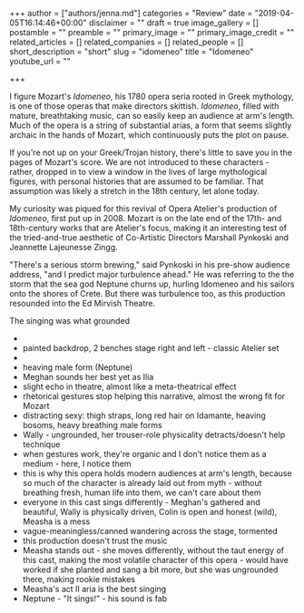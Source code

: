 +++
author = ["authors/jenna.md"]
categories = "Review"
date = "2019-04-05T16:14:46+00:00"
disclaimer = ""
draft = true
image_gallery = []
postamble = ""
preamble = ""
primary_image = ""
primary_image_credit = ""
related_articles = []
related_companies = []
related_people = []
short_description = "short"
slug = "idomeneo"
title = "Idomeneo"
youtube_url = ""

+++

I figure Mozart's _Idomeneo_, his 1780 opera seria rooted in Greek mythology, is one of those operas that make directors skittish. _Idomeneo_, filled with mature, breathtaking music, can so easily keep an audience at arm's length. Much of the opera is a string of substantial arias, a form that seems slightly archaic in the hands of Mozart, which continuously puts the plot on pause. 

If you're not up on your Greek/Trojan history, there's little to save you in the pages of Mozart's score. We are not introduced to these characters - rather, dropped in to view a window in the lives of large mythological figures, with personal histories that are assumed to be familiar. That assumption was likely a stretch in the 18th century, let alone today.

My curiosity was piqued for this revival of Opera Atelier's production of _Idomeneo_, first put up in 2008. Mozart is on the late end of the 17th- and 18th-century works that are Atelier's focus, making it an interesting test of the tried-and-true aesthetic of Co-Artistic Directors Marshall Pynkoski and Jeannette Lajeunesse Zingg.

"There's a serious storm brewing," said Pynkoski in his pre-show audience address, "and I predict major turbulence ahead." He was referring to the the storm that the sea god Neptune churns up, hurling Idomeneo and his sailors onto the shores of Crete. But there was turbulence too, as this production resounded into the Ed Mirvish Theatre.

The singing was what grounded

* 
* painted backdrop, 2 benches stage right and left - classic Atelier set
* 
* heaving male form (Neptune)
* Meghan sounds her best yet as Ilia
* slight echo in theatre, almost like a meta-theatrical effect
* rhetorical gestures stop helping this narrative, almost the wrong fit for Mozart
* distracting sexy: thigh straps, long red hair on Idamante, heaving bosoms, heavy breathing male forms
* Wally - ungrounded, her trouser-role physicality detracts/doesn't help technique
* when gestures work, they're organic and I don't notice them as a medium - here, I notice them
* this is why this opera holds modern audiences at arm's length, because so much of the character is already laid out from myth - without breathing fresh, human life into them, we can't care about them
* everyone in this cast sings differently - Meghan's gathered and beautiful, Wally is physically driven, Colin is open and honest (wild), Measha is a mess
* vague-meaningless/canned wandering across the stage, tormented
* this production doesn't trust the music
* Measha stands out - she moves differently, without the taut energy of this cast, making the most volatile character of this opera - would have worked if she planted and sang a bit more, but she was ungrounded there, making rookie mistakes
* Measha's act II aria is the best singing
* Neptune - "It sings!" - his sound is fab